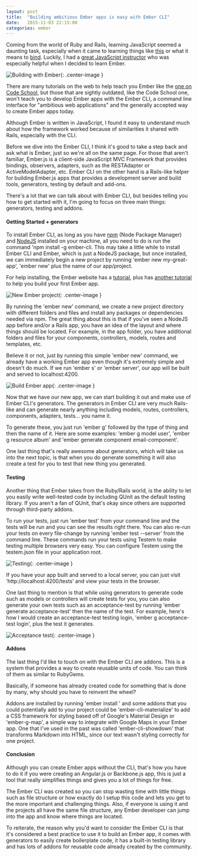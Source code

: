 ```yaml
---
layout: post
title:  "Building ambitious Ember apps is easy with Ember CLI"
date:   2015-11-03 22:15:00
categories: ember
---
```


Coming from the world of Ruby and Rails, learning JavaScript seemed a daunting
task, especially when it came to learning things like [this](https://developer.mozilla.org/en-US/docs/Web/JavaScript/Reference/Operators/this) or what it means
to [bind](https://developer.mozilla.org/en-US/docs/Web/JavaScript/Reference/Global_Objects/Function/bind). Luckily, I had a [great JavaScript instructor](https://twitter.com/stevekinney/status/551400389749141505) who was especially helpful when I decided to learn Ember.

![Building with Ember](/assets/img/build_with_ember.png){: .center-image }

There are many tutorials on the web to help teach you Ember like the [one on Code School](https://www.codeschool.com/courses/warming-up-with-ember-js), but those that are sightly outdated, like the Code School one, won't teach you to develop Ember apps with the Ember CLI, a command line interface for "ambitious web applications" and the generally accepted way to create Ember apps today.

Although Ember is written in JavaScript, I found it easy to understand much about how the framework worked because of similarities it shared with Rails, especially with the CLI.

Before we dive into the Ember CLI, I think it's good to take a step back and ask what is Ember, just so we're all on the same page. For those that aren't familiar, Ember.js is a client-side JavaScript MVC Framework that provides bindings, observers, adapters, such as the RESTAdapter or ActiveModelAdapter, etc. Ember CLI on the other hand is a Rails-like helper for building Ember.js apps that provides a development server and build tools, generators, testing by default and add-ons.

There's a lot that we can talk about with Ember CLI, but besides telling you how to get started with it, I'm going to focus on three main things: generators, testing and addons.

#### Getting Started + generators

To install Ember CLI, as long as you have [npm](https://www.npmjs.com/) (Node Package Manager) and [NodeJS](nodejs.org) installed on your machine, all you need to do is run the command 'npm install -g ember-cli. This may take a little while to install Ember CLI and Ember, which is just a NodeJS package, but once installed, we can immediately begin a new project by running 'ember new my-great-app', 'ember new' plus the name of our app/project.

For help installing, the Ember website has a [tutorial](http://guides.emberjs.com/v2.1.0/getting-started/), plus has [another tutorial](http://guides.emberjs.com/v2.1.0/getting-started/first-app/) to help you build your first Ember app.

![New Ember project](/assets/img/ember-new.png){: .center-image }

By running the 'ember new' command, we create a new project directory with different folders and files and install any packages or dependencies needed via npm. The great thing about this is that if you've seen a NodeJS app before and/or a Rails app, you have an idea of the layout and where things should be located. For example, in the app folder, you have additional folders and files for your components, controllers, models, routes and templates, etc.

Believe it or not, just by running this simple 'ember new' command, we already have a working Ember app even though it's extremely simple and doesn't do much. If we run 'ember s' or 'ember server', our app will be built and served to localhost:4200.

![Build Ember app](/assets/img/ember-s.png){: .center-image }

Now that we have our new app, we can start building it out and make use of Ember CLI's generators. The generators in Ember CLI are very much Rails-like and can generate nearly anything including models, routes, controllers, components, adapters, tests... you name it.

To generate these, you just run 'ember g' followed by the type of thing and then the name of it. Here are some examples: 'ember g model user', 'ember g resource album' and 'ember generate component email-component'.

One last thing that's really awesome about generators, which will take us into the next topic, is that when you do generate something it will also create a test for you to test that new thing you generated.

#### Testing  

Another thing that Ember takes from the Ruby/Rails world, is the ability to let you easily write well-tested code by including QUnit as the default testing library. If you aren't a fan of QUnit, that's okay since others are supported
through third-party addons.

To run your tests, just run 'ember test' from your command line and the tests will be run and you can see the results right there. You can also re-run your tests on every file-change by running 'ember test --server' from the command line. These commands run your tests using Testem to make testing multiple browsers very easy. You can configure Testem using the testem.json file in your application root.

![Testing](/assets/img/testing.png){: .center-image }

If you have your app built and served to a local server, you can just visit ‘http://localhost:4200/tests’ and view your tests in the browser.

One last thing to mention is that while using generators to generate code such as models or controllers will create tests for you, you can also generate your own tests such as an acceptance-test by running  'ember generate acceptance-test' then the name of the test. For example, here's how I would create an acceptance-test testing login, 'ember g acceptance-test login', plus the test it generates.

![Acceptance test](/assets/img/acceptance-test.png){: .center-image }

#### Addons

The last thing I'd like to touch on with the Ember CLI are addons. This is a system that provides a way to create reusable units of code. You can think of them as similar to RubyGems.

Basically, if someone has already created code for something that is done by many, why should you have to reinvent the wheel?

Addons are installed by running 'ember install <name>' and some addons that you could potentially add to your project could be 'ember-cli-materialize' to add a CSS framework for styling based off of Google's Material Design or 'ember-g-map', a simple way to integrate with Google Maps in your Ember app. One that I've used in the past was called 'ember-cli-showdown' that transforms Markdown into HTML, since our text wasn't styling correctly for one project.

#### Conclusion

Although you can create Ember apps without the CLI, that's how you have to do it if you were creating an Angular.js or Backbone.js app, this is just a tool that really simplifies things and gives you a lot of things for free.

The Ember CLI was created so you can stop wasting time with little things such as file structure or how exactly do I setup this code and lets you get to the more important and challenging things. Also, if everyone is using it and the projects all have the same file structure, any Ember developer can jump into the app and know where things are located.

To reiterate, the reason why you'd want to consider the Ember CLI is that it's considered a best practice to use it to build an Ember app, it comes with generators to easily create boilerplate code, it has a built-in testing library and has lots of addons for reusable code already created by the community.
